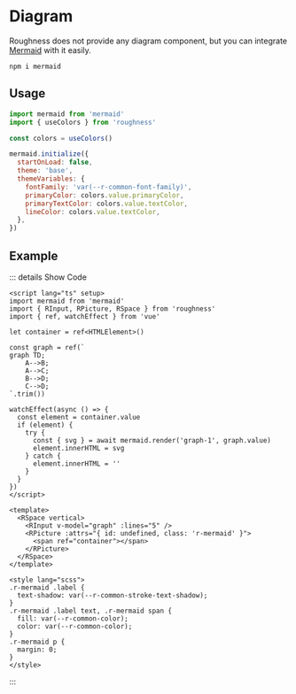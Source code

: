 <script lang="ts" setup>
import mermaid from 'mermaid'
import { RInput, RPicture, RSpace, useColors } from 'roughness'
import { ref, watchEffect } from 'vue'

const colors = useColors()

mermaid.initialize({
  startOnLoad: false,
  theme: 'base',
  themeVariables: {
    fontFamily: 'var(--r-common-font-family)',
    primaryColor: colors.value.primaryColor,
    primaryTextColor: colors.value.textColor,
    lineColor: colors.value.textColor,
  },
})

let container = ref<HTMLElement>()

const graph = ref(`
graph TD;
    A-->B;
    A-->C;
    B-->D;
    C-->D;
`.trim())

watchEffect(async () => {
  const element = container.value
  if (element) {
    try {
      const { svg } = await mermaid.render('graph-1', graph.value)
      element.innerHTML = svg
    } catch {
      element.innerHTML = ''
    }
  }
})
</script>

# Diagram

Roughness does not provide any diagram component, but you can integrate [Mermaid](https://mermaid.js.org/) with it easily.

```shell
npm i mermaid
```

## Usage

```js
import mermaid from 'mermaid'
import { useColors } from 'roughness'

const colors = useColors()

mermaid.initialize({
  startOnLoad: false,
  theme: 'base',
  themeVariables: {
    fontFamily: 'var(--r-common-font-family)',
    primaryColor: colors.value.primaryColor,
    primaryTextColor: colors.value.textColor,
    lineColor: colors.value.textColor,
  },
})
```

## Example

::: details Show Code

```vue
<script lang="ts" setup>
import mermaid from 'mermaid'
import { RInput, RPicture, RSpace } from 'roughness'
import { ref, watchEffect } from 'vue'

let container = ref<HTMLElement>()

const graph = ref(`
graph TD;
    A-->B;
    A-->C;
    B-->D;
    C-->D;
`.trim())

watchEffect(async () => {
  const element = container.value
  if (element) {
    try {
      const { svg } = await mermaid.render('graph-1', graph.value)
      element.innerHTML = svg
    } catch {
      element.innerHTML = ''
    }
  }
})
</script>

<template>
  <RSpace vertical>
    <RInput v-model="graph" :lines="5" />
    <RPicture :attrs="{ id: undefined, class: 'r-mermaid' }">
      <span ref="container"></span>
    </RPicture>
  </RSpace>
</template>

<style lang="scss">
.r-mermaid .label {
  text-shadow: var(--r-common-stroke-text-shadow);
}
.r-mermaid .label text, .r-mermaid span {
  fill: var(--r-common-color);
  color: var(--r-common-color);
}
.r-mermaid p {
  margin: 0;
}
</style>
```

:::

<RSpace vertical>
  <RInput v-model="graph" :lines="5" />
  <RPicture :attrs="{ id: undefined, class: 'r-mermaid' }">
    <span ref="container"></span>
  </RPicture>
</RSpace>

<style lang="scss">
.r-mermaid .label {
  text-shadow: var(--r-common-stroke-text-shadow);
}
.r-mermaid .label text, .r-mermaid span {
  fill: var(--r-common-color);
  color: var(--r-common-color);
}
.r-mermaid p {
  margin: 0;
}
</style>
